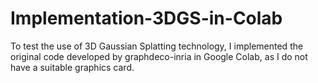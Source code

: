 # Implementation-3DGS-in-Colab
To test the use of 3D Gaussian Splatting technology, I implemented the original code developed by graphdeco-inria in Google Colab, as I do not have a suitable graphics card.
